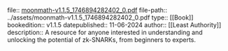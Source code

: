 file:: [moonmath-v1.1.5_1746894282402_0.pdf](../assets/moonmath-v1.1.5_1746894282402_0.pdf)
file-path:: ../assets/moonmath-v1.1.5_1746894282402_0.pdf
type:: [[Book]] 
bookedition:: v1.1.5
datepublished:: 11-06-2024
author:: [[Least Authority]]
description:: A resource for anyone interested in understanding and unlocking the potential of zk-SNARKs, from beginners to experts.
